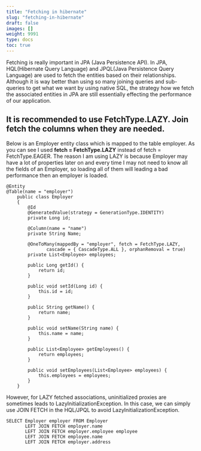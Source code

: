 ```yaml
---
title: "Fetching in hibernate"
slug: "fetching-in-hibernate"
draft: false
images: []
weight: 9991
type: docs
toc: true
---
```


Fetching is really important in JPA (Java Persistence API). In JPA, HQL(Hibernate Query Language) and JPQL(Java Persistence Query Language) are used to fetch the entities based on their relationships. Although it is way better than using so many joining queries and sub-queries to get what we want by using native SQL, the strategy how we fetch the associated entities in JPA are still essentially effecting the performance of our application.

## It is recommended to use FetchType.LAZY. Join fetch the columns when they are needed.
Below is an Employer entity class which is mapped to the table employer. As you can see I used **fetch = FetchType.LAZY** instead of fetch = FetchType.EAGER. The reason I am using LAZY is because Employer may have a lot of properties later on and every time I may not need to know all the fields of an Employer, so loading all of them will leading a bad performance then an employer is loaded. 

    @Entity
    @Table(name = "employer")
        public class Employer  
        {  
            @Id
            @GeneratedValue(strategy = GenerationType.IDENTITY)
            private Long id;
        
            @Column(name = "name")
            private String Name;
    
            @OneToMany(mappedBy = "employer", fetch = FetchType.LAZY,
                   cascade = { CascadeType.ALL }, orphanRemoval = true)
            private List<Employee> employees;
      
            public Long getId() {  
                return id;  
            }
    
            public void setId(Long id) {  
                this.id = id;  
            }
    
            public String getName() {  
                return name;  
            }
    
            public void setName(String name) {  
                this.name = name;  
            }
    
            public List<Employee> getEmployees() {  
                return employees;  
            }
    
            public void setEmployees(List<Employee> employees) {  
                this.employees = employees;  
            }  
        }  

However, for LAZY fetched associations, uninitialized proxies are sometimes leads to LazyInitializationException. In this case, we can simply use JOIN FETCH in the HQL/JPQL to avoid LazyInitializationException. 

    SELECT Employer employer FROM Employer
           LEFT JOIN FETCH employer.name
           LEFT JOIN FETCH employer.employee employee 
           LEFT JOIN FETCH employee.name
           LEFT JOIN FETCH employer.address



